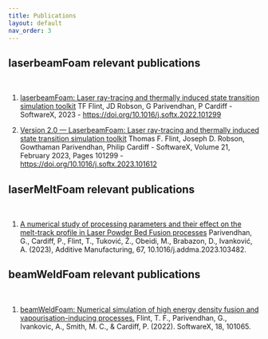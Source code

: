 ```yaml
---
title: Publications  
layout: default
nav_order: 3
---
```



## laserbeamFoam relevant publications

<br>

1. [laserbeamFoam: Laser ray-tracing and thermally induced state transition simulation toolkit](https://www.sciencedirect.com/science/article/pii/S2352711022002175)
  TF Flint, JD Robson, G Parivendhan, P Cardiff - SoftwareX, 2023 - https://doi.org/10.1016/j.softx.2022.101299 

2. [Version 2.0 — LaserbeamFoam: Laser ray-tracing and thermally induced state transition simulation toolkit](https://www.sciencedirect.com/science/article/pii/S2352711023003084)
  Thomas F. Flint, Joseph D. Robson, Gowthaman Parivendhan, Philip Cardiff - SoftwareX, Volume 21, February 2023, Pages 101299 - https://doi.org/10.1016/j.softx.2023.101612

## laserMeltFoam relevant publications

<br>


1. [A numerical study of processing parameters and their effect on the melt-track profile in Laser Powder Bed Fusion processes](https://www.sciencedirect.com/science/article/pii/S2214860423000957) Parivendhan, G., Cardiff, P., Flint, T., Tuković, Ž., Obeidi, M., Brabazon, D., Ivanković, A. (2023), Additive Manufacturing, 67, 10.1016/j.addma.2023.103482.

## beamWeldFoam relevant publications

<br>

1. [beamWeldFoam: Numerical simulation of high energy density fusion and vapourisation-inducing processes.](https://www.sciencedirect.com/science/article/pii/S2352711022000504) Flint, T. F., Parivendhan, G., Ivankovic, A., Smith, M. C., & Cardiff, P. (2022).  SoftwareX, 18, 101065.